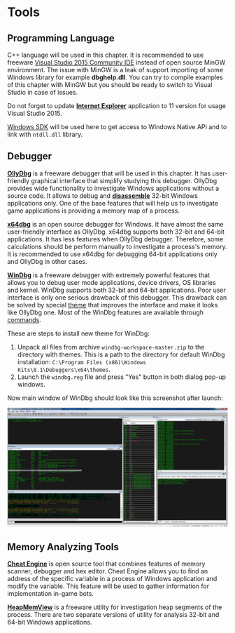 # Tools

## Programming Language

C++ language will be used in this chapter. It is recommended to use freeware [Visual Studio 2015 Community IDE](https://www.visualstudio.com/en-us/products/visual-studio-express-vs.aspx#) instead of open source MinGW environment. The issue with MinGW is a leak of support importing of some Windows library for example **dbghelp.dll**. You can try to compile examples of this chapter with MinGW but you should be ready to switch to Visual Studio in case of issues.

Do not forget to update [**Internet Explorer**](http://windows.microsoft.com/en-us/internet-explorer/download-ie) application to 11 version for usage Visual Studio 2015.

[Windows SDK](https://msdn.microsoft.com/en-us/library/ms717358%28v=vs.110%29.aspx) will be used here to get access to Windows Native API and to link with `ntdll.dll` library.

## Debugger

[**OllyDbg**](http://www.ollydbg.de) is a freeware debugger that will be used in this chapter. It has user-friendly graphical interface that simplify studying this debugger. OllyDbg provides wide functionality to investigate Windows applications without a source code. It allows to debug and [**disassemble**](https://en.wikipedia.org/wiki/Disassembler) 32-bit Windows applications only. One of the base features that will help us to investigate game applications is providing a memory map of a process.

[**x64dbg**](http://x64dbg.com) is an open source debugger for Windows. It have almost the same user-friendly interface as OllyDbg. x64dbg supports both 32-bit and 64-bit applications. It has less features when OllyDbg debugger. Therefore, some calculations should be perform manually to investigate a process's memory. It is recommended to use x64dbg for debugging 64-bit applications only and OllyDbg in other cases.

[**WinDbg**](https://msdn.microsoft.com/en-us/windows/hardware/hh852365) is a freeware debugger with extremely powerful features that allows you to debug user mode applications, device drivers, OS libraries and kernel. WinDbg supports both 32-bit and 64-bit applications. Poor user interface is only one serious drawback of this debugger. This drawback can be solved by special [theme](https://github.com/Deniskore/windbg-workspace) that improves the interface and make it looks like OllyDbg one. Most of the WinDbg features are available through [commands](http://www.windbg.info/doc/1-common-cmds.html).

These are steps to install new theme for WinDbg:
1. Unpack all files from archive `windbg-workspace-master.zip` to the directory with themes. This is a path to the directory for default WinDbg installation: `C:\Program Files (x86)\Windows Kits\8.1\Debuggers\x64\themes`.
2. Launch the `windbg.reg` file and press "Yes" button in both dialog pop-up windows.

Now main window of WinDbg should look like this screenshot after launch:

![WinDbg Theme](windbg-theme.png)

## Memory Analyzing Tools

[**Cheat Engine**](http://www.cheatengine.org/) is open source tool that combines features of memory scanner, debugger and hex editor. Cheat Engine allows you to find an address of the specific variable in a process of Windows application and modify the variable. This feature will be used to gather information for implementation in-game bots.

[**HeapMemView**](http://www.nirsoft.net/utils/heap_memory_view.html) is a freeware utility for investigation heap segments of the process. There are two separate versions of utility for analysis 32-bit and 64-bit Windows applications.